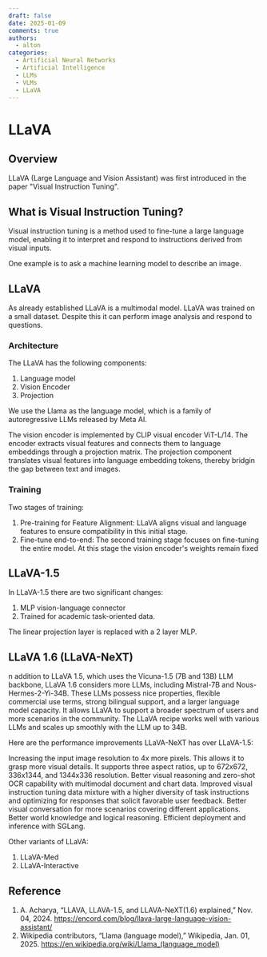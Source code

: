 ```yaml
---
draft: false
date: 2025-01-09
comments: true
authors:
  - alton
categories:
  - Artificial Neural Networks
  - Artificial Intelligence
  - LLMs
  - VLMs
  - LLaVA
---
```


# LLaVA
## Overview
LLaVA (Large Language and Vision Assistant) was first introduced in the paper "Visual Instruction Tuning".

## What is Visual Instruction Tuning?
Visual instruction tuning is a method used to fine-tune a large language model, enabling it to interpret and respond to instructions derived from visual inputs.

One example is to ask a machine learning model to describe an image.

## LLaVA
As already established LLaVA is a multimodal model. LLaVA was trained on a small dataset. Despite this it can perform image analysis and respond to questions.

### Architecture
The LLaVA has the following components:
1. Language model
2. Vision Encoder
3. Projection

We use the Llama as the language model, which is a family of autoregressive LLMs released by Meta AI.

The vision encoder is implemented by CLIP visual encoder ViT-L/14. The encoder extracts visual features and connects them to language embeddings through a projection matrix. The projection component translates visual features into language embedding tokens, thereby bridgin the gap between text and images.

### Training 
Two stages of training:

1. Pre-training for Feature Alignment: LLaVA aligns visual and language features to ensure compatibility in this initial stage.
2. Fine-tune end-to-end: The second training stage focuses on fine-tuning the entire model. At this stage the vision encoder's weights remain fixed

## LLaVA-1.5
In LLaVA-1.5 there are two significant changes:
1. MLP vision-language connector
2. Trained for academic task-oriented data.

The linear projection layer is replaced with a 2 layer MLP.

## LLaVA 1.6 (LLaVA-NeXT)
n addition to LLaVA 1.5, which uses the Vicuna-1.5 (7B and 13B) LLM backbone, LLaVA 1.6 considers more LLMs, including Mistral-7B and Nous-Hermes-2-Yi-34B. These LLMs possess nice properties, flexible commercial use terms, strong bilingual support, and a larger language model capacity. It allows LLaVA to support a broader spectrum of users and more scenarios in the community. The LLaVA recipe works well with various LLMs and scales up smoothly with the LLM up to 34B.

Here are the performance improvements LLaVA-NeXT has over LLaVA-1.5:

Increasing the input image resolution to 4x more pixels. This allows it to grasp more visual details. It supports three aspect ratios, up to 672x672, 336x1344, and 1344x336 resolution.
Better visual reasoning and zero-shot OCR capability with multimodal document and chart data.
Improved visual instruction tuning data mixture with a higher diversity of task instructions and optimizing for responses that solicit favorable user feedback.
Better visual conversation for more scenarios covering different applications. Better world knowledge and logical reasoning.
Efficient deployment and inference with SGLang.

Other variants of LLaVA:
1. LLaVA-Med
2. LLaVA-Interactive

## Reference
1. A. Acharya, “LLAVA, LLAVA-1.5, and LLAVA-NeXT(1.6) explained,” Nov. 04, 2024. https://encord.com/blog/llava-large-language-vision-assistant/
2. Wikipedia contributors, “Llama (language model),” Wikipedia, Jan. 01, 2025. https://en.wikipedia.org/wiki/Llama_(language_model)